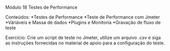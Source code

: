 Módulo 18 Testes de Performance

Conteúdos:
*Testes de Performance
*Teste de Performance com Jmeter
*Váriáveis e Massa de dados
*Plugins e Monitoria
*Gravação de fluxo de teste

Exercício: Crie um script de teste no Jmeter, utilize um arquivo .csv e siga as instruções fornecidas no material de apoio para a configuração do teste. 
